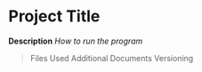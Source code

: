 # Project Title
**Description**
*How to run the program*
> Files Used
Additional Documents
Versioning 
